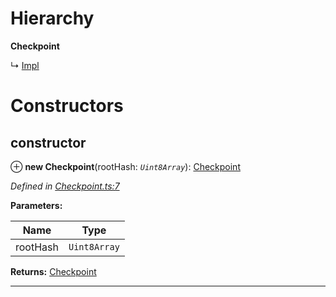 

# Hierarchy

**Checkpoint**

↳  [Impl](_impl_.impl.md)

# Constructors

<a id="constructor"></a>

##  constructor

⊕ **new Checkpoint**(rootHash: *`Uint8Array`*): [Checkpoint](_checkpoint_.checkpoint.md)

*Defined in [Checkpoint.ts:7](https://github.com/polkadot-js/common/blob/2602a43/packages/trie-db/src/Checkpoint.ts#L7)*

**Parameters:**

| Name | Type |
| ------ | ------ |
| rootHash | `Uint8Array` |

**Returns:** [Checkpoint](_checkpoint_.checkpoint.md)

___

